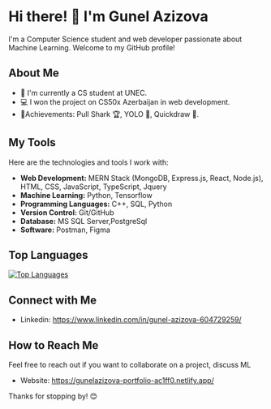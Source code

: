 # Hi there! 👋 I'm Gunel Azizova


I'm a Computer Science student and web developer passionate about Machine Learning. Welcome to my GitHub profile!

## About Me

- 🌱 I'm currently a CS student at UNEC.
- 💻 I won the project on CS50x Azerbaijan in web development.
- 🚀Achievements: Pull Shark 🏆, YOLO 🚀, Quickdraw 🎨.

## My Tools

Here are the technologies and tools I work with:

- **Web Development:** MERN Stack (MongoDB, Express.js, React, Node.js), HTML, CSS, JavaScript, TypeScript, Jquery
- **Machine Learning:** Python, Tensorflow
- **Programming Languages:** C++, SQL, Python
- **Version Control:** Git/GitHub
- **Database:** MS SQL Server,PostgreSql
- **Software:** Postman, Figma


## Top Languages

[![Top Languages](https://github-readme-stats.vercel.app/api/top-langs/?username=LittleSmile05&layout=compact)](https://github.com/LittleSmile05)

## Connect with Me

- Linkedin: https://www.linkedin.com/in/gunel-azizova-604729259/

## How to Reach Me

Feel free to reach out if you want to collaborate on a project, discuss ML

- Website: https://gunelazizova-portfolio-ac1ff0.netlify.app/

Thanks for stopping by! 😊
